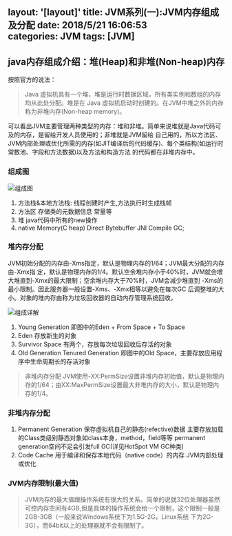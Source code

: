 layout: '[layout]'
title: JVM系列(一):JVM内存组成及分配
date: 2018/5/21 16:06:53  
categories: JVM
tags: [JVM]
---
## java内存组成介绍：堆(Heap)和非堆(Non-heap)内存
按照官方的说法：

> Java 虚拟机具有一个堆，堆是运行时数据区域，所有类实例和数组的内存均从此处分配。堆是在 Java 虚拟机启动时创建的。在JVM中堆之外的内存称为非堆内存(Non-heap memory)。

可以看出JVM主要管理两种类型的内存：堆和非堆。简单来说堆就是Java代码可及的内存，是留给开发人员使用的；非堆就是JVM留给 自己用的，所以方法区、JVM内部处理或优化所需的内存(如JIT编译后的代码缓存)、每个类结构(如运行时常数池、字段和方法数据)以及方法和构造方法 的代码都在非堆内存中。

### 组成图
![组成图](http://ooenom0ja.bkt.clouddn.com/r_sun-jdk-memory-area1.PNG)

1. 方法栈&本地方法栈:
	线程创建时产生,方法执行时生成栈帧
2. 方法区
	存储类的元数据信息 常量等
3. 堆
	java代码中所有的new操作
4. native Memory(C heap)
	Direct Bytebuffer JNI Compile GC;


### 堆内存分配
JVM初始分配的内存由-Xms指定，默认是物理内存的1/64；JVM最大分配的内存由-Xmx指 定，默认是物理内存的1/4。默认空余堆内存小于40%时，JVM就会增大堆直到-Xmx的最大限制；空余堆内存大于70%时，JVM会减少堆直到 -Xms的最小限制。因此服务器一般设置-Xms、-Xmx相等以避免在每次GC 后调整堆的大小。对象的堆内存由称为垃圾回收器的自动内存管理系统回收。

![组成详解](http://ooenom0ja.bkt.clouddn.com/r_heap1.PNG)

1. Young Generation	
即图中的Eden + From Space + To Space
2. Eden
存放新生的对象
3. Survivor Space
有两个，存放每次垃圾回收后存活的对象
4. Old Generation
Tenured Generation 即图中的Old Space，主要存放应用程序中生命周期长的存活对象
> 非堆内存分配
JVM使用-XX:PermSize设置非堆内存初始值，默认是物理内存的1/64；由XX:MaxPermSize设置最大非堆内存的大小，默认是物理内存的1/4。

### 非堆内存分配
1. Permanent Generation	
保存虚拟机自己的静态(refective)数据
主要存放加载的Class类级别静态对象如class本身，method，field等等
permanent generation空间不足会引发full GC(详见HotSpot VM GC种类)
2. Code Cache
用于编译和保存本地代码（native code）的内存
JVM内部处理或优化

### JVM内存限制(最大值)
> JVM内存的最大值跟操作系统有很大的关系。简单的说就32位处理器虽然 可控内存空间有4GB,但是具体的操作系统会给一个限制，这个限制一般是2GB-3GB（一般来说Windows系统下为1.5G-2G，Linux系统 下为2G-3G），而64bit以上的处理器就不会有限制了。